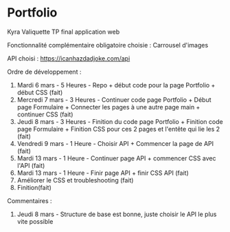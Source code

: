 # Portfolio

Kyra Valiquette
TP final application web

Fonctionnalité complémentaire obligatoire choisie : Carrousel d'images

API choisi : https://icanhazdadjoke.com/api

Ordre de développement :
1. Mardi 6 mars - 5 Heures - Repo + début code pour la page Portfolio + début CSS (fait)
2. Mercredi 7 mars - 3 Heures - Continuer code page Portfolio + Début page Formulaire + Connecter les pages à une autre page main + continuer CSS (fait)
3. Jeudi 8 mars - 3 Heures - Finition du code page Portfolio + Finition code page Formulaire + Finition CSS pour ces 2 pages et l'entête qui lie les 2 (fait)
4. Vendredi 9 mars - 1 Heure - Choisir API + Commencer la page de API (fait)
5. Mardi 13 mars - 1 Heure - Continuer page API + commencer CSS avec l'API (fait)
6. Mardi 13 mars - 1 Heure - Finir page API + finir CSS API (fait)
7. Améliorer le CSS et troubleshooting (fait)
8. Finition(fait)

Commentaires :
1. Jeudi 8 mars - Structure de base est bonne, juste choisir le API le plus vite possible 